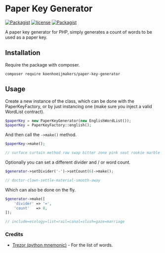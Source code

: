 # Paper Key Generator
[![Packagist](https://img.shields.io/packagist/v/koenhoeijmakers/paper-key-generator.svg?colorB=brightgreen)](https://packagist.org/packages/koenhoeijmakers/paper-key-generator)
[![license](https://img.shields.io/github/license/koenhoeijmakers/paper-key-generator.svg?colorB=brightgreen)](https://github.com/koenhoeijmakers/paper-key-generator)
[![Packagist](https://img.shields.io/packagist/dt/koenhoeijmakers/paper-key-generator.svg?colorB=brightgreen)](https://packagist.org/packages/koenhoeijmakers/paper-key-generator)

A paper key generator for PHP, simply generates a count of words to be used as a paper key.

## Installation

Require the package with composer.
```
composer require koenhoeijmakers/paper-key-generator
```

## Usage

Create a new instance of the class, which can be done with the PaperKeyFactory, or by just instancing one (make sure you inject a valid WordList contract).
```php
$paperKey = new PaperKeyGenerator(new EnglishWordList());
$paperKey = PaperKeyFactory::english();
```

And then call the `->make()` method.
```php
$paperKey->make();

// surface curtain method raw swap bitter zone pink seat rookie marble dog
```

Optionally you can set a different divider and / or word count.
```php
$generator->setDivider('-')->setCount(6)->make();

// doctor-clown-settle-material-smooth-away
```

Which can also be done on the fly.
```php
$generator->make([
    'divider' => '=',
    'count'   => 8,
]);

// include=ecology=list=rail=canal=slush=gaze=marriage
```

### Credits

- [Trezor (python mnemonic)](https://github.com/trezor/python-mnemonic) - For the list of words.
